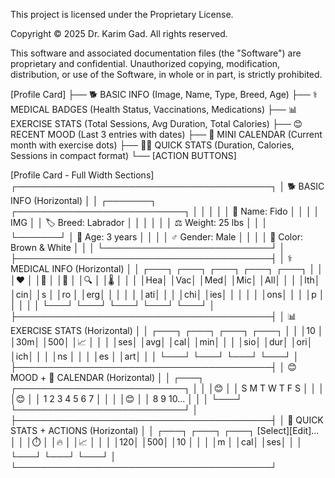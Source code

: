 This project is licensed under the Proprietary License.

Copyright © 2025 Dr. Karim Gad. All rights reserved.

This software and associated documentation files (the "Software") are proprietary and confidential. Unauthorized copying, modification, distribution, or use of the Software, in whole or in part, is strictly prohibited.

[Profile Card]
├── 🐕 BASIC INFO (Image, Name, Type, Breed, Age)
├── ⚕️  MEDICAL BADGES (Health Status, Vaccinations, Medications)
├── 📊 EXERCISE STATS (Total Sessions, Avg Duration, Total Calories)
├── 😊 RECENT MOOD (Last 3 entries with dates)
├── 📅 MINI CALENDAR (Current month with exercise dots)
├── 🏃‍♂️ QUICK STATS (Duration, Calories, Sessions in compact format)
└── [ACTION BUTTONS]


[Profile Card - Full Width Sections]
┌─────────────────────────────────────────┐
│ 🐕 BASIC INFO (Horizontal)               │
│ ┌───────┐ ┌───────────────────────────┐ │
│ │       │ │ 🐶 Name: Fido              │ │
│ │  IMG  │ │ 🏷️  Breed: Labrador       │ │
│ │       │ │ ⚖️  Weight: 25 lbs        │ │
│ └───────┘ │ 🎂 Age: 3 years           │ │
│           │ ♂️  Gender: Male          │ │
│           │ 🎨 Color: Brown & White   │ │
│           └───────────────────────────┘ │
├─────────────────────────────────────────┤
│ ⚕️ MEDICAL INFO (Horizontal)            │
│ ┌───┐ ┌───┐ ┌───┐ ┌───┐ ┌───┐         │
│ │❤️ │ │💉 │ │💊 │ │🔍 │ │🌡️ │         │
│ │Hea│ │Vac│ │Med│ │Mic│ │All│         │
│ │lth│ │cin│ │s  │ │ro │ │erg│         │
│ │   │ │ati│ │   │ │chi│ │ies│         │
│ │   │ │ons│ │   │ │p  │ │   │         │
│ └───┘ └───┘ └───┘ └───┘ └───┘         │
├─────────────────────────────────────────┤
│ 📊 EXERCISE STATS (Horizontal)          │
│ ┌───┐ ┌───┐ ┌───┐ ┌───┐               │
│ │10 │ │30m│ │500│ │📈 │               │
│ │ses│ │avg│ │cal│ │min│               │
│ │sio│ │dur│ │ori│ │ich│               │
│ │ns │ │   │ │es │ │art│               │
│ └───┘ └───┘ └───┘ └───┘               │
├─────────────────────────────────────────┤
│ 😊 MOOD + 📅 CALENDAR (Horizontal)      │
│ ┌───┐ ┌───────────────────────────┐     │
│ │😊 │ │ S M T W T F S             │     │
│ │😊 │ │ 1 2 3 4 5 6 7             │     │
│ │😊 │ │ 8 9 10...                 │     │
│ └───┘ └───────────────────────────┘     │
├─────────────────────────────────────────┤
│ 🏃 QUICK STATS + ACTIONS (Horizontal)   │
│ ┌───┐ ┌───┐ ┌───┐ [Select][Edit]...    │
│ │⏱️ │ │🔥 │ │📈 │                     │
│ │120│ │500│ │10 │                     │
│ │m  │ │cal│ │ses│                     │
│ └───┘ └───┘ └───┘                     │
└─────────────────────────────────────────┘
